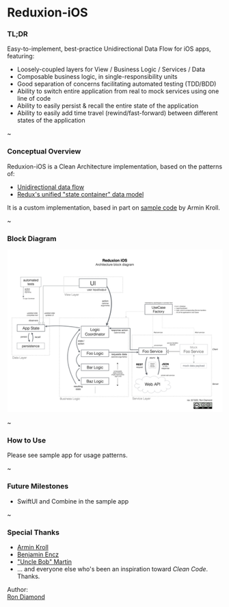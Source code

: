 
# Reduxion-iOS


### TL;DR
Easy-to-implement, best-practice Unidirectional Data Flow for iOS apps, featuring:  
- Loosely-coupled layers for View / Business Logic / Services / Data
- Composable business logic, in single-responsibility units
- Good separation of concerns facilitating automated testing (TDD/BDD)
- Ability to switch entire application from real to mock services using one line of code
- Ability to easily persist & recall the entire state of the application
- Ability to easily add time travel (rewind/fast-forward) between different states of the application

~

### Conceptual Overview

Reduxion-iOS is a Clean Architecture implementation, based on the patterns of:
- [Unidirectional data flow](https://duckduckgo.com/?q=unidirectional%20data%20flow)
- [Redux's unified "state container" data model](https://duckduckgo.com/?q=redux%20%22state%20container%22)

It is a custom implementation, based in part on [sample code](https://github.com/armin/Redux-iOS) by Armin Kroll.

~

### Block Diagram
![](./Reduxion%20iOS/Documentation/reduxion-ios-architecture-block-diagram.png)

~

### How to Use
Please see sample app for usage patterns.

~

### Future Milestones
- SwiftUI and Combine in the sample app

~

### Special Thanks
- [Armin Kroll](https://twitter.com/persival)
- [Benjamin Encz](https://twitter.com/benjaminencz)
- ["Uncle Bob" Martin](https://twitter.com/unclebobmartin)
- ... and everyone else who's been an inspiration toward *Clean Code*.  Thanks.


Author:  
[Ron Diamond](https://twitter.com/ron_diamond)  
